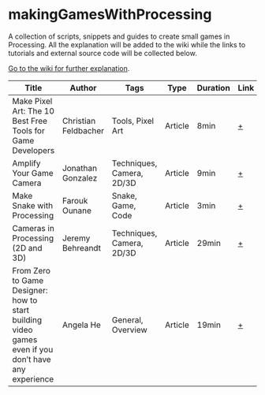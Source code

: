 # makingGamesWithProcessing
A collection of scripts, snippets and guides to create small games in Processing.
All the explanation will be added to the wiki while the links to tutorials and external source code will be collected below.

[Go to the wiki for further explanation](https://github.com/ixd-izmir/makingGamesWithProcessing/wiki).

| Title | Author | Tags | Type | Duration | Link |
| ----- | ------ | ---- | ---- | -------- | ---- |
| Make Pixel Art: The 10 Best Free Tools for Game Developers | Christian Feldbacher | Tools, Pixel Art | Article | 8min |[+](https://medium.com/mobile-app-development-game-development/make-pixel-art-the-10-best-free-tools-for-game-developers-5ffac631abf8) |
| Amplify Your Game Camera | Jonathan Gonzalez | Techniques, Camera, 2D/3D | Article | 9min |[+](https://medium.com/cg-cookie/amplify-your-game-camera-a9fb4e56570c) |
| Make Snake with Processing | Farouk Ounane | Snake, Game, Code | Article | 3min |[+](https://medium.com/farouk-ounanes-home-on-the-internet/make-and-solve-snake-with-processing-75f9fed20ba4) |
| Cameras in Processing (2D and 3D) | Jeremy Behreandt | Techniques, Camera, 2D/3D | Article | 29min |[+](https://medium.com/@behreajj/cameras-in-processing-2d-and-3d-dc45fd03662c) |
| From Zero to Game Designer: how to start building video games even if you don’t have any experience | Angela He | General, Overview | Article | 19min |[+](https://medium.freecodecamp.org/from-zero-to-game-designer-how-to-start-building-video-games-even-if-you-dont-have-any-experience-5e2f9f45f4bb) |

